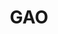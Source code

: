 ---
# This topic lives at
# https://digital.gov/topics/gao

# Topic Title
title: "GAO"

# description — keep it short and clear
summary: ""

# Weight
weight: 1

# For more information on managing topics,
# see https://github.com/GSA/digitalgov.gov/wiki/topics
---